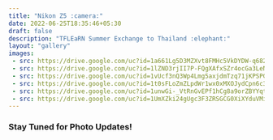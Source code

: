 ```yaml
---
title: "Nikon Z5 :camera:"
date: 2022-06-25T18:35:46+05:30
draft: false
description: "TFLEaRN Summer Exchange to Thailand :elephant:"
layout: "gallery"
images:
 - src: https://drive.google.com/uc?id=1a661Lg5D3MZXvt8FMHc5VkDYDW-q682I
 - src: https://drive.google.com/uc?id=1lZND3rjII7P-FQgXAfxSZr4ocGa3LeNz
 - src: https://drive.google.com/uc?id=1vUcf3nQ3Wp4Lmg5axjdmTzq71jKPSPGg
 - src: https://drive.google.com/uc?id=1t0sFLoZmZLpdWr1wx0xMXOJydCpn6c3s
 - src: https://drive.google.com/uc?id=1unwGi-_VtRnGvEPf1hCg8a9orZBYYqtu
 - src: https://drive.google.com/uc?id=1UmXZki24gUgc3F3ZRSGCG0XiXYduVMi7
---
```


### Stay Tuned for Photo Updates!